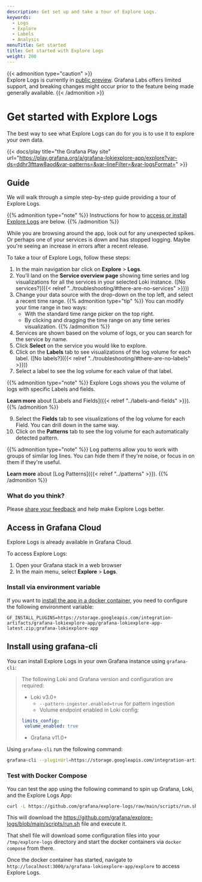```yaml
---
description: Get set up and take a tour of Explore Logs.
keywords:
  - Logs
  - Explore
  - Labels
  - Analysis
menuTitle: Get started
title: Get started with Explore Logs
weight: 200
---
```


{{< admonition type="caution" >}}  
Explore Logs is currently in [public preview](/docs/release-life-cycle/). Grafana Labs offers limited support, and breaking changes might occur prior to the feature being made generally available.
{{< /admonition >}}

# Get started with Explore Logs

The best way to see what Explore Logs can do for you is to use it to explore your own data.

{{< docs/play title="the Grafana Play site" url="https://play.grafana.org/a/grafana-lokiexplore-app/explore?var-ds=ddhr3fttaw8aod&var-patterns=&var-lineFilter=&var-logsFormat=" >}}

## Guide

We will walk through a simple step-by-step guide providing a tour of Explore Logs.

{{% admonition type="note" %}}
Instructions for how to [access or install Explore Logs](#access-in-grafana-cloud) are below.
{{% /admonition %}}

While you are browsing around the app, look out for any unexpected spikes. Or perhaps one of your services is down and has stopped logging. Maybe you're seeing an increase in errors after a recent release.

To take a tour of Explore Logs, follow these steps:

1. In the main navigation bar click on **Explore** > **Logs**.
2. You’ll land on the **Service overview page** showing time series and log visualizations for all the services in your selected Loki instance. ([No services?]({{< relref "../troubleshooting/#there-are-no-services" >}}))
3. Change your data source with the drop-down on the top left, and select a recent time range.
{{% admonition type="tip" %}}
You can modify your time range in two ways:
   - With the standard time range picker on the top right.
   - By clicking and dragging the time range on any time series visualization.
{{% /admonition %}}
5. Services are shown based on the volume of logs, or you can search for the service by name.
6. Click **Select** on the service you would like to explore.
7. Click on the **Labels** tab to see visualizations of the log volume for each label. ([No labels?]({{< relref "../troubleshooting/#there-are-no-labels" >}}))
8. Select a label to see the log volume for each value of that label.

{{% admonition type="note" %}}
Explore Logs shows you the volume of logs with specific Labels and fields.

**Learn more** about [Labels and Fields]({{< relref "../labels-and-fields" >}}).
{{% /admonition %}}

9. Select the **Fields** tab to see visualizations of the log volume for each Field. You can drill down in the same way.
10. Click on the **Patterns** tab to see the log volume for each automatically detected pattern.

{{% admonition type="note" %}}
Log patterns allow you to work with groups of similar log lines. You can hide them if they're noise, or focus in on them if they're useful.

**Learn more** about [Log Patterns]({{< relref "../patterns" >}}).
{{% /admonition %}}

### What do you think?

Please [share your feedback](https://forms.gle/1sYWCTPvD72T1dPH9) and help make Explore Logs better.

## Access in Grafana Cloud

Explore Logs is already available in Grafana Cloud.

To access Explore Logs:

1. Open your Grafana stack in a web browser
1. In the main menu, select **Explore** > **Logs**.

### Install via environment variable

If you want to [install the app in a docker container](https://grafana.com/docs/grafana/latest/setup-grafana/configure-docker/#install-plugins-in-the-docker-container), you need to configure the following environment variable:

```
GF_INSTALL_PLUGINS=https://storage.googleapis.com/integration-artifacts/grafana-lokiexplore-app/grafana-lokiexplore-app-latest.zip;grafana-lokiexplore-app
```

## Install using grafana-cli

You can install Explore Logs in your own Grafana instance using `grafana-cli`:
> The following Loki and Grafana version and configuration are required:
> - Loki v3.0+
>   - `--pattern-ingester.enabled=true` for pattern ingestion
>   -  Volume endpoint enabled in Loki config:
> ```yaml
>limits_config:
>  volume_enabled: true
>```
> - Grafana v11.0+

Using `grafana-cli` run the following command:
```sh
grafana-cli --pluginUrl=https://storage.googleapis.com/integration-artifacts/grafana-lokiexplore-app/grafana-lokiexplore-app-latest.zip plugins install grafana-lokiexplore-app
```

### Test with Docker Compose

You can test the app using the following command to spin up Grafana, Loki, and the Explore Logs App:  
```sh
curl -L https://github.com/grafana/explore-logs/raw/main/scripts/run.sh | sh
```

This will download the https://github.com/grafana/explore-logs/blob/main/scripts/run.sh file and execute it. 

That shell file will download some configuration files into your `/tmp/explore-logs` directory and start the docker containers via `docker compose` from there.

Once the docker container has started, navigate to `http://localhost:3000/a/grafana-lokiexplore-app/explore` to access Explore Logs.

